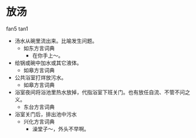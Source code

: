 # 放汤
fan5 tan1
+ 汤水从碗里流出来。比喻发生问题。
  * 如东方言词典
    - 在你手上～。
+ 给锅或碗中加水或其它液体。
  * 如皋方言词典
+ 公共浴室打烊放污水。
  * 如皋方言词典
+ 浴室夜间将浴池里热水放掉，代指浴室下班关门。也有放任自流、不管不问之义。
  * 东台方言词典
+ 浴室关门后，排出池中污水
  * 兴化方言词典
    - 澡堂子～，外头不早啊。
